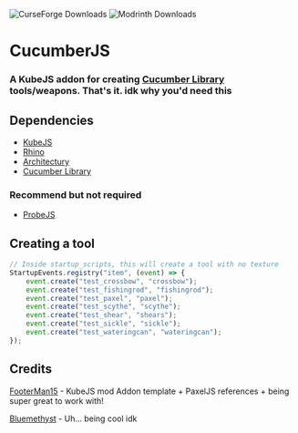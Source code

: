 ![CurseForge Downloads](https://img.shields.io/curseforge/dt/981423) ![Modrinth Downloads](https://img.shields.io/modrinth/dt/uhFMFB46)
# CucumberJS
### A KubeJS addon for creating [Cucumber Library](https://github.com/BlakeBr0/Cucumber) tools/weapons. That's it. idk why you'd need this


## Dependencies
- [KubeJS](https://www.curseforge.com/minecraft/mc-mods/kubejs)
- [Rhino](https://www.curseforge.com/minecraft/mc-mods/rhino)
- [Architectury](https://www.curseforge.com/minecraft/mc-mods/architectury-api)
- [Cucumber Library](https://www.curseforge.com/minecraft/mc-mods/cucumber)
### Recommend but not required
- [ProbeJS](https://www.curseforge.com/minecraft/mc-mods/probejs)

## Creating a tool
```js
// Inside startup_scripts, this will create a tool with no texture
StartupEvents.registry("item", (event) => {
    event.create("test_crossbow", "crossbow");
    event.create("test_fishingrod", "fishingrod");
    event.create("test_paxel", "paxel");
    event.create("test_scythe", "scythe");
    event.create("test_shear", "shears");
    event.create("test_sickle", "sickle");
    event.create("test_wateringcan", "wateringcan");
});
```

## Credits
[FooterMan15](https://github.com/FooterMan15) - KubeJS mod Addon template + PaxelJS references + being super great to work with!

[Bluemethyst](https://bluemethyst.dev) - Uh... being cool idk
